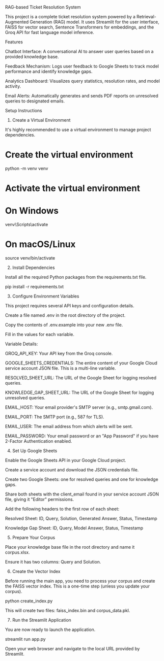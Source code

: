 RAG-based Ticket Resolution System

This project is a complete ticket resolution system powered by a Retrieval-Augmented Generation (RAG) model. It uses Streamlit for the user interface, FAISS for vector search, Sentence Transformers for embeddings, and the Groq API for fast language model inference.

Features

Chatbot Interface: A conversational AI to answer user queries based on a provided knowledge base.

Feedback Mechanism: Logs user feedback to Google Sheets to track model performance and identify knowledge gaps.

Analytics Dashboard: Visualizes query statistics, resolution rates, and model activity.

Email Alerts: Automatically generates and sends PDF reports on unresolved queries to designated emails.

Setup Instructions

1. Create a Virtual Environment

It's highly recommended to use a virtual environment to manage project dependencies.

# Create the virtual environment
python -m venv venv

# Activate the virtual environment
# On Windows
venv\Scripts\activate
# On macOS/Linux
source venv/bin/activate


2. Install Dependencies

Install all the required Python packages from the requirements.txt file.

pip install -r requirements.txt


3. Configure Environment Variables

This project requires several API keys and configuration details.

Create a file named .env in the root directory of the project.

Copy the contents of .env.example into your new .env file.

Fill in the values for each variable.

Variable Details:

GROQ_API_KEY: Your API key from the Groq console.

GOOGLE_SHEETS_CREDENTIALS: The entire content of your Google Cloud service account JSON file. This is a multi-line variable.

RESOLVED_SHEET_URL: The URL of the Google Sheet for logging resolved queries.

KNOWLEDGE_GAP_SHEET_URL: The URL of the Google Sheet for logging unresolved queries.

EMAIL_HOST: Your email provider's SMTP server (e.g., smtp.gmail.com).

EMAIL_PORT: The SMTP port (e.g., 587 for TLS).

EMAIL_USER: The email address from which alerts will be sent.

EMAIL_PASSWORD: Your email password or an "App Password" if you have 2-Factor Authentication enabled.

4. Set Up Google Sheets

Enable the Google Sheets API in your Google Cloud project.

Create a service account and download the JSON credentials file.

Create two Google Sheets: one for resolved queries and one for knowledge gaps.

Share both sheets with the client_email found in your service account JSON file, giving it "Editor" permissions.

Add the following headers to the first row of each sheet:

Resolved Sheet: ID, Query, Solution, Generated Answer, Status, Timestamp

Knowledge Gap Sheet: ID, Query, Model Answer, Status, Timestamp

5. Prepare Your Corpus

Place your knowledge base file in the root directory and name it corpus.xlsx.

Ensure it has two columns: Query and Solution.

6. Create the Vector Index

Before running the main app, you need to process your corpus and create the FAISS vector index. This is a one-time step (unless you update your corpus).

python create_index.py


This will create two files: faiss_index.bin and corpus_data.pkl.

7. Run the Streamlit Application

You are now ready to launch the application.

streamlit run app.py


Open your web browser and navigate to the local URL provided by Streamlit.
